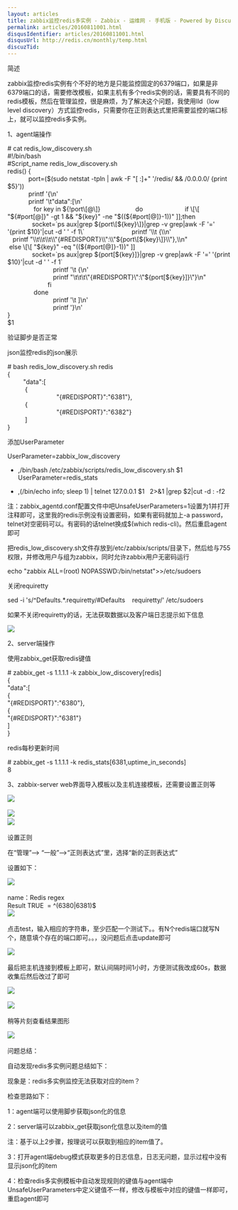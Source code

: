 ```yaml
---
layout: articles
title: zabbix监控redis多实例 - Zabbix - 运维网 - 手机版 - Powered by Discuz！
permalink: articles/20160811001.html
disqusIdentifier: articles/20160811001.html
disqusUrl: http://redis.cn/monthly/temp.html
discuzTid: 
---
```



简述

zabbix监控redis实例有个不好的地方是只能监控固定的6379端口，如果是非6379端口的话，需要修改模板，如果主机有多个redis实例的话，需要具有不同的redis模板，然后在管理监控，很是麻烦，为了解决这个问题，我使用lld（low level discovery）方式监控redis，只需要你在正则表达式里把需要监控的端口标上，就可以监控redis多实例。

  
1、agent端操作  

\# cat redis\_low\_discovery.sh  
#!/bin/bash  
#Script\_name redis\_low_discovery.sh  
redis() {  
            port=($(sudo netstat -tpln | awk -F "\[ :\]+" '/redis/ && /0.0.0.0/ {print $5}'))  
            printf '{\\n'  
            printf '\\t"data":\[\\n'  
               for key in ${!port\[@\]}  
                   do  
                       if \[\[ "${#port\[@\]}" -gt 1 && "${key}" -ne "$((${#port\[@\]}-1))" \]\];then  
              socket=\`ps aux|grep ${port\[${key}\]}|grep -v grep|awk -F '=' '{print $10}'|cut -d ' ' -f 1\`  
                          printf '\\t {\\n'  
                          printf "\\t\\t\\t\\"{#REDISPORT}\\":\\"${port\[${key}\]}\\"},\\n"  
                     else \[\[ "${key}" -eq "((${#port\[@\]}-1))" \]\]  
              socket=\`ps aux|grep ${port\[${key}\]}|grep -v grep|awk -F '=' '{print $10}'|cut -d ' ' -f 1\`  
                          printf '\\t {\\n'  
                          printf "\\t\\t\\t\\"{#REDISPORT}\\":\\"${port\[${key}\]}\\"}\\n"  
                       fi  
               done  
                          printf '\\t \]\\n'  
                          printf '}\\n'  
}  
$1  
  

  
  

  

  

验证脚步是否正常

json监控redis的json展示


\# bash redis\_low\_discovery.sh redis  
{  
         "data":\[  
          {  
                            "{#REDISPORT}":"6381"},  
          {  
                            "{#REDISPORT}":"6382"}  
          \]  
}  
  

  
  
  
  

添加UserParameter


UserParameter=zabbix\_low\_discovery

*   ,/bin/bash /etc/zabbix/scripts/redis\_low\_discovery.sh $1  
    UserParameter=redis_stats
    
*   ,(/bin/echo info; sleep 1) | telnet 127.0.0.1 $1   2>&1 |grep $2|cut -d : -f2  
      
    

  
  

注：zabbix_agentd.conf配置文件中吧UnsafeUserParameters=1设置为1并打开注释即可，这里我的redis示例没有设置密码，如果有密码就加上-a password，telnet对空密码可以。有密码的话telnet换成$(which redis-cli)。然后重启agent即可

把redis\_low\_discovery.sh文件存放到/etc/zabbix/scripts/目录下，然后给与755权限，并修改用户与组为zabbix，同时允许zabbix用户无密码运行


echo "zabbix ALL=(root) NOPASSWD:/bin/netstat">>/etc/sudoers  
  

  
  

  

关闭requiretty



sed -i 's/^Defaults.*.requiretty/#Defaults    requiretty/' /etc/sudoers  
  
  

如果不关闭requiretty的话，无法获取数据以及客户端日志提示如下信息

![](https://www.iyunv.com/data/attachment/forum/201607/11/094843wsx6gmmwbgtgxpnk.png)

  

2、server端操作

使用zabbix_get获取redis键值


\# zabbix\_get -s 1.1.1.1 -k zabbix\_low_discovery\[redis\]  
{  
"data":\[  
{  
"{#REDISPORT}":"6380"},  
{  
"{#REDISPORT}":"6381"}  
\]  
}  
  

  
  

redis每秒更新时间


\# zabbix\_get -s 1.1.1.1 -k redis\_stats\[6381,uptime\_in\_seconds\]  
8  
  

  
  

  

3、zabbix-server web界面导入模板以及主机连接模板，还需要设置正则等  
  
![](https://www.iyunv.com/data/attachment/forum/201607/11/094843qtzl15fl0pl691t6.png)   
  
  
![](https://www.iyunv.com/data/attachment/forum/201607/11/094842hctpq4cfgpbptzg8.png)   
![](https://www.iyunv.com/data/attachment/forum/201607/11/094842nxrxcqrpbx3q5xqp.png)   
  

设置正则

在“管理”—\> “一般”—>“正则表达式”里，选择“新的正则表达式”

设置如下：

![](https://www.iyunv.com/data/attachment/forum/201607/11/094841ewauzhasti9euw9w.png)   
  
  
name：Redis regex  
Result TRUE  = ^(6380|6381)$  
![](https://www.iyunv.com/data/attachment/forum/201607/11/094841cywt35tpe0dp3y5z.png)   
  
  
点击test，输入相应的字符串，至少匹配一个测试下。。有N个redis端口就写N个，随意填个存在的端口即可。。，没问题后点击update即可  
  
![](https://www.iyunv.com/data/attachment/forum/201607/11/094840y9z4f4ayyfb66aaa.png)   
  
  
最后把主机连接到模板上即可，默认间隔时间1小时，方便测试我改成60s，数据收集后然后改过了即可  
  
![](https://www.iyunv.com/data/attachment/forum/201607/11/094840bxz1pb9pquzpxezx.png)   
  
![](https://www.iyunv.com/data/attachment/forum/201607/11/094839c0g4444bwxwbddbk.png)   
  
稍等片刻查看结果图形  
  
![](https://www.iyunv.com/data/attachment/forum/201607/11/094839wrh9rz4rkzh897ka.png)   
  
  

问题总结：

自动发现redis多实例问题总结如下：

现象是：redis多实例监控无法获取对应的item？

检查思路如下：

1：agent端可以使用脚步获取json化的信息

2：server端可以zabbix_get获取json化信息以及item的值

注：基于以上2步骤，按理说可以获取到相应的item值了。

3：打开agent端debug模式获取更多的日志信息，日志无问题，显示过程中没有显示json化的item

4：检查redis多实例模板中自动发现规则的键值与agent端中UnsafeUserParameters中定义键值不一样，修改与模板中对应的键值一样即可，重启agent即可